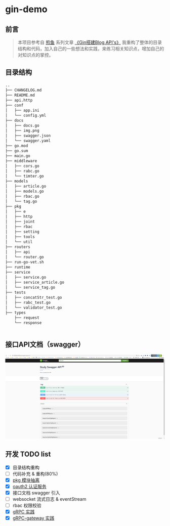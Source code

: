 # gin-demo

## 前言
> 本项目参考自 [煎鱼](https://github.com/eddycjy) 系列文章 [《Gin搭建Blog API's》](https://eddycjy.com/posts/go/gin/2018-02-11-api-01)
> 我重构了整体的目录结构和代码，加入自己的一些想法和实践，来练习相关知识点，增加自己的对知识点的掌控。


## 目录结构

```shell
..
├── CHANGELOG.md
├── README.md
├── api.http
├── conf
│   ├── app.ini
│   └── config.yml
├── docs
│   ├── docs.go
│   ├── img.png
│   ├── swagger.json
│   └── swagger.yaml
├── go.mod
├── go.sum
├── main.go
├── middleware
│   ├── cors.go
│   ├── rabc.go
│   └── timter.go
├── models
│   ├── article.go
│   ├── models.go
│   ├── rbac.go
│   └── tag.go
├── pkg
│   ├── e
│   ├── http
│   ├── joint
│   ├── rbac
│   ├── setting
│   ├── tools
│   └── util
├── routers
│   ├── api
│   └── router.go
├── run-go-vet.sh
├── runtime
├── service
│   ├── service.go
│   ├── service_article.go
│   └── service_tag.go
├── tests
│   ├── concatStr_test.go
│   ├── rabc_test.go
│   └── validator_test.go
├── types
    ├── request
    └── response


```

## 接口API文档（swagger）
![img.png](docs/img.png)


## 开发 TODO list

- [x] 目录结构重构
- [ ] 代码补充 & 重构(80%)
- [x] [pkg 模块抽离](https://github.com/luenci)
- [x] [oauth2 认证服务](https://github.com/Lucareful/oauth2-server)
- [x] 接口文档 swagger 引入
- [ ] websocket 流式日志 & eventStream
- [ ] rbac 权限校验
- [x] [gRPC 实践](https://github.com/Lucareful/grpc-demo)
- [x] [gRPC-gateway 实践](https://github.com/Lucareful/grpc-getway-demo)

